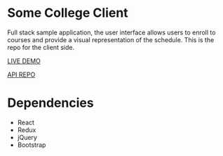 Some College Client
============================

Full stack sample application, the user interface allows users to enroll to courses and provide a visual representation of the schedule. This is the repo for the client side.

[LIVE DEMO](http://luisbravoa.com/sandbox/some-college-client/)

[API REPO](https://github.com/luisbravoa/some-college-api)

Dependencies
============

- React
- Redux
- jQuery
- Bootstrap